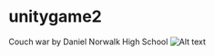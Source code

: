 # unitygame2
Couch war by Daniel Norwalk High School
![Alt text](https://github.com/savage47/unitygame2/blob/master/screenshot/start.png "Start Screen")
